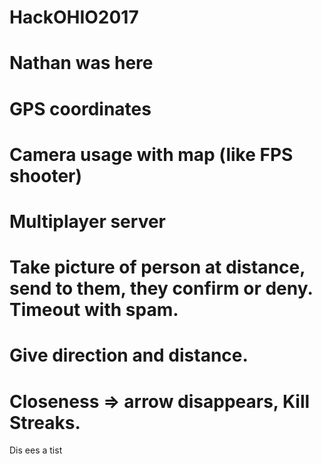# HackOHIO2017
# Nathan was here
# GPS coordinates
# Camera usage with map (like FPS shooter)
# Multiplayer server
# Take picture of person at distance, send to them, they confirm or deny. Timeout with spam.
# Give direction and distance.
# Closeness => arrow disappears, Kill Streaks.


Dis ees a tist
